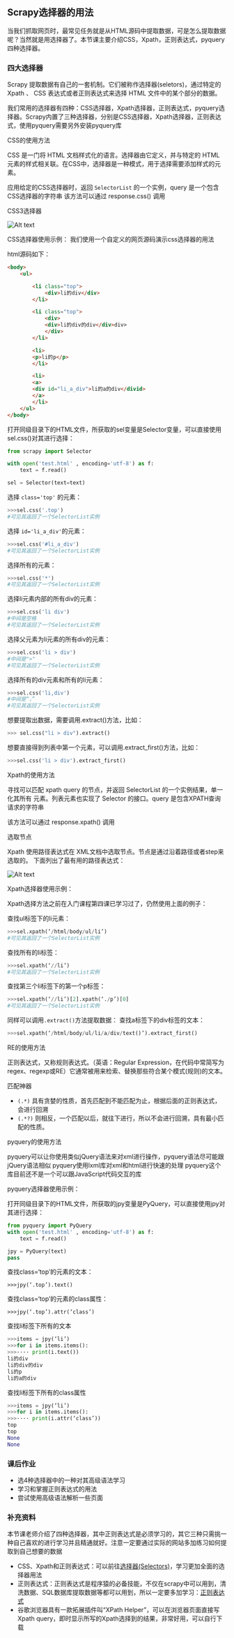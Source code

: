 ## Scrapy选择器的用法

当我们抓取网页时，最常见任务就是从HTML源码中提取数据，可是怎么提取数据呢？当然就是用选择器了。本节课主要介绍CSS，Xpath，正则表达式，pyquery四种选择器。

### 四大选择器

Scrapy 提取数据有自己的一套机制。它们被称作选择器(seletors)，通过特定的 Xpath 、 CSS 表达式或者正则表达式来选择 HTML 文件中的某个部分的数据。

我们常用的选择器有四种：CSS选择器，Xpath选择器，正则表达式，pyquery选择器。Scrapy内置了三种选择器，分别是CSS选择器，Xpath选择器，正则表达式，使用pyquery需要另外安装pyquery库

CSS的使用方法

CSS 是一门将 HTML 文档样式化的语言。选择器由它定义，并与特定的 HTML 元素的样式相关联。在CSS中，选择器是一种模式，用于选择需要添加样式的元素。

应用给定的CSS选择器时，返回 `SelectorList` 的一个实例，query 是一个包含CSS选择器的字符串 
该方法可以通过 response.css() 调用

CSS3选择器

![Alt text](src/022.png)

CSS选择器使用示例：
我们使用一个自定义的网页源码演示css选择器的用法

html源码如下：

```html
<body>
    <ul>

        <li class="top">
            <div>li的div</div>
        </li>

        <li class="top">
            <div>
            <div>li的div的div</div>div>
            </div>
        </li>

        <li>
        <p>li的p</p>    
        </li>

        <li>
        <a>
        <div id="li_a_div">li的a的div</divid>    
        </a>    
        </li>
    </ul>
</body>
```

打开同级目录下的HTML文件，所获取的sel变量是Selector变量，可以直接使用sel.css()对其进行选择：

```python
from scrapy import Selector

with open('test.html' , encoding='utf-8') as f:
    text = f.read()

sel = Selector(text=text)
```

选择 `class='top'` 的元素：

```python
>>>sel.css('.top') 
#可见其返回了一个SelectorList实例
```

选择 `id='li_a_div'`的元素：

```python
>>>sel.css('#li_a_div') 
#可见其返回了一个SelectorList实例
```

选择所有的元素：

```python
>>>sel.css('*') 
#可见其返回了一个SelectorList实例
```

选择li元素内部的所有div的元素：

```python
>>>sel.css('li div') 
#中间是空格 
#可见其返回了一个SelectorList实例
```

选择父元素为li元素的所有div的元素：

```python
>>>sel.css('li > div') 
#中间是">" 
#可见其返回了一个SelectorList实例
```

选择所有的div元素和所有的li元素：

```python
>>>sel.css('li,div') 
#中间是“，” 
#可见其返回了一个SelectorList实例
```

想要提取出数据，需要调用.extract()方法，比如：

```python
>>> sel.css("li > div").extract()
```

想要直接得到列表中第一个元素，可以调用.extract_first()方法，比如：

```python
>>>sel.css('li > div').extract_first()
```


Xpath的使用方法

寻找可以匹配 xpath query 的节点，并返回 SelectorList 的一个实例结果，单一化其所有 元素。列表元素也实现了 Selector 的接口。query 是包含XPATH查询请求的字符串 

该方法可以通过 response.xpath() 调用

选取节点

Xpath 使用路径表达式在 XML文档中选取节点。节点是通过沿着路径或者step来选取的。 
下面列出了最有用的路径表达式：

![Alt text](src/023.png)

Xpath选择器使用示例：

Xpath选择方法之前在入门课程第四课已学习过了，仍然使用上面的例子： 


查找ul标签下的li元素：

```python
>>>sel.xpath(‘/html/body/ul/li’) 
#可见其返回了一个SelectorList实例
```

查找所有的li标签：

```python
>>>sel.xpath(‘//li’) 
#可见其返回了一个SelectorList实例
```

查找第三个li标签下的第一个p标签：

```python
>>>sel.xpath(‘//li’)[2].xpath(‘./p’)[0] 
#可见其返回了一个SelectorList实例
```

同样可以调用`.extract()`方法提取数据： 
查找a标签下的div标签的文本：

```python
>>>sel.xpath(‘/html/body/ul/li/a/div/text()’).extract_first()
```

RE的使用方法

正则表达式，又称规则表达式。（英语：Regular Expression，在代码中常简写为regex、regexp或RE）它通常被用来检索、替换那些符合某个模式(规则)的文本。

匹配神器

- `(.*)` 具有贪婪的性质，首先匹配到不能匹配为止，根据后面的正则表达式，会进行回溯
- `(.*?)` 则相反，一个匹配以后，就往下进行，所以不会进行回溯，具有最小匹配的性质。

pyquery的使用方法

pyquery可以让你使用类似jQuery语法来对xml进行操作，pyquery语法尽可能跟jQuery语法相似 
pyquery使用lxml库对xml和html进行快速的处理 
pyquery这个库目前还不是一个可以跟JavaScript代码交互的库

pyquery选择器使用示例：

打开同级目录下的HTML文件，所获取的jpy变量是PyQuery，可以直接使用jpy对其进行选择：

```python
from pyquery import PyQuery
with open('test.html' , encoding='utf-8') as f:
    text = f.read()

jpy = PyQuery(text)
pass
```

查找class=‘top’的元素的文本：


    >>>jpy(‘.top’).text()

查找class=‘top’的元素的class属性：

    >>>jpy(‘.top’).attr(‘class’)

查找li标签下所有的文本

```python
>>>items = jpy(‘li’) 
>>>for i in items.items(): 
>>>···· print(i.text()) 
li的div 
li的div的div 
li的p 
li的a的div
```

查找li标签下所有的class属性

```python
>>>items = jpy(‘li’) 
>>>for i in items.items(): 
>>>···· print(i.attr(‘class’)) 
top 
top 
None 
None
```

### 课后作业

- 选4种选择器中的一种对其高级语法学习
- 学习和掌握正则表达式的用法
- 尝试使用高级语法解析一些页面

### 补充资料

本节课老师介绍了四种选择器，其中正则表达式是必须学习的，其它三种只需挑一种自己喜欢的进行学习并且精通就好。注意一定要通过实际的网站多加练习如何提取到自己想要的数据

- CSS、Xpath和正则表达式：可以前往[选择器(Selectors)](http://wiki.jikexueyuan.com/project/scrapy/selectors.html)，学习更加全面的选择器用法
- 正则表达式：正则表达式是程序猿的必备技能，不仅在scrapy中可以用到，清洗数据、SQL数据库提取数据等都可以用到，所以一定要多加学习：[正则表达式](http://www.runoob.com/regexp/regexp-intro.html)
- 谷歌浏览器具有一款拓展插件叫“XPath Helper”，可以在浏览器页面直接写Xpath query，即时显示所写的Xpath选择到的结果，非常好用，可以自行下载
